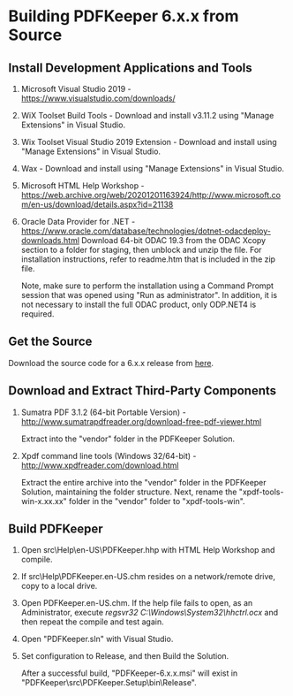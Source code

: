 # Building PDFKeeper 6.x.x from Source

##  Install Development Applications and Tools
1. Microsoft Visual Studio 2019 - https://www.visualstudio.com/downloads/
2. WiX Toolset Build Tools - Download and install v3.11.2 using "Manage Extensions" in Visual Studio.
3. Wix Toolset Visual Studio 2019 Extension - Download and install using "Manage Extensions" in Visual Studio.
4. Wax - Download and install using "Manage Extensions" in Visual Studio.
5. Microsoft HTML Help Workshop - https://web.archive.org/web/20201201163924/http://www.microsoft.com/en-us/download/details.aspx?id=21138
6. Oracle Data Provider for .NET - https://www.oracle.com/database/technologies/dotnet-odacdeploy-downloads.html
    Download 64-bit ODAC 19.3 from the ODAC Xcopy section to a folder for staging, then unblock and unzip the file.
    For installation instructions, refer to readme.htm that is included in the zip file.
    
    Note, make sure to perform the installation using a Command Prompt session that was opened using "Run as administrator". In addition, it is not necessary to install the full ODAC product, only ODP.NET4 is required.

## Get the Source
Download the source code for a 6.x.x release from [here](https://github.com/rffrasca/PDFKeeper/releases).

## Download and Extract Third-Party Components
1. Sumatra PDF 3.1.2 (64-bit Portable Version) - http://www.sumatrapdfreader.org/download-free-pdf-viewer.html
    
    Extract into the "vendor" folder in the PDFKeeper Solution.
2. Xpdf command line tools (Windows 32/64-bit) - http://www.xpdfreader.com/download.html

    Extract the entire archive into the "vendor" folder in the PDFKeeper Solution, maintaining the folder structure. Next, rename the "xpdf-tools-win-x.xx.xx" folder in the "vendor" folder to "xpdf-tools-win".

## Build PDFKeeper
1. Open src\Help\en-US\PDFKeeper.hhp with HTML Help Workshop and compile.
2. If src\Help\PDFKeeper.en-US.chm resides on a network/remote drive, copy to a local drive.
3. Open PDFKeeper.en-US.chm. If the help file fails to open, as an Administrator, execute *regsvr32 C:\Windows\System32\hhctrl.ocx* and then repeat the compile and test again.
4. Open "PDFKeeper.sln" with Visual Studio.
5. Set configuration to Release, and then Build the Solution.

    After a successful build, "PDFKeeper-6.x.x.msi" will exist in "PDFKeeper\src\PDFKeeper.Setup\bin\Release".
